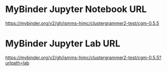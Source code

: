 # MyBinder Jupyter Notebook URL
https://mybinder.org/v2/gh/ismms-himc/clustergrammer2-test/cgm-0.5.5


# MyBinder Jupyter Lab URL
https://mybinder.org/v2/gh/ismms-himc/clustergrammer2-test/cgm-0.5.5?urlpath=lab
